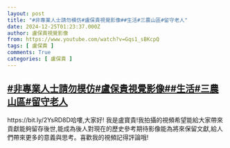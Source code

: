 ```yaml
---
layout: post
title: "#非專業人士請勿模仿#盧保貴視覺影像##生活#三農山區#留守老人"
date: 2024-12-25T01:23:37.000Z
author: 盧保貴視覺影像
from: https://www.youtube.com/watch?v=Gqs1_sBKcpQ
tags: [ 盧保貴 ]
comments: True
categories: [ 盧保貴 ]
---
```

<!--1735089817000-->
[#非專業人士請勿模仿#盧保貴視覺影像##生活#三農山區#留守老人](https://www.youtube.com/watch?v=Gqs1_sBKcpQ)
------

<div>
https://bit.ly/2YsRD8D哈嘍,大家好! 我是盧寶貴!我拍攝的視頻希望能給大家帶來貢獻能夠留存後世,能成為後人對現在的歷史參考期待影像能為將來保留文獻,給人們帶來更多的意義與思考。喜歡我的視頻記得評論哦!
</div>
